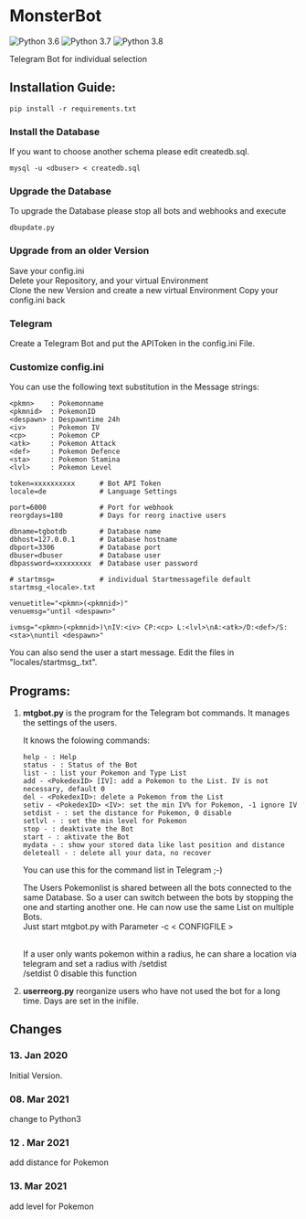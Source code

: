 # MonsterBot

![Python 3.6](https://img.shields.io/badge/python-3.6-blue.svg)
![Python 3.7](https://img.shields.io/badge/python-3.7-blue.svg)
![Python 3.8](https://img.shields.io/badge/python-3.8-blue.svg)

Telegram Bot for individual selection

## Installation Guide:

```
pip install -r requirements.txt
```

### Install the Database

If you want to choose another schema please edit createdb.sql.

```
mysql -u <dbuser> < createdb.sql
```

### Upgrade the Database

To upgrade the Database please stop all bots and webhooks and execute

```
dbupdate.py
```

### Upgrade from an older Version

Save your config.ini  
Delete your Repository, and your virtual Environment  
Clone the new Version and create a new virtual Environment
Copy your config.ini back

### Telegram

Create a Telegram Bot and put the APIToken in the config.ini File.

### Customize config.ini

You can use the following text substitution in the Message strings:

```
<pkmn>    : Pokemonname
<pkmnid>  : PokemonID
<despawn> : Despawntime 24h
<iv>      : Pokemon IV
<cp>      : Pokemon CP
<atk>     : Pokemon Attack
<def>     : Pokemon Defence
<sta>     : Pokemon Stamina
<lvl>     : Pokemon Level
```

```
token=xxxxxxxxxx      # Bot API Token
locale=de             # Language Settings

port=6000             # Port for webhook
reorgdays=180         # Days for reorg inactive users

dbname=tgbotdb        # Database name
dbhost=127.0.0.1      # Database hostname
dbport=3306           # Database port
dbuser=dbuser         # Database user
dbpassword=xxxxxxxxx  # Database user password

# startmsg=           # individual Startmessagefile default startmsg_<locale>.txt

venuetitle="<pkmn>(<pkmnid>)"
venuemsg="until <despawn>"

ivmsg="<pkmn>(<pkmnid>)\nIV:<iv> CP:<cp> L:<lvl>\nA:<atk>/D:<def>/S:<sta>\nuntil <despawn>"
```

You can also send the user a start message. Edit the files in "locales/startmsg_<locale>.txt".

## Programs:

1. **mtgbot.py** is the program for the Telegram bot commands. It manages the settings of the users.

   It knows the folowing commands:

   ```
   help - : Help
   status - : Status of the Bot
   list - : list your Pokemon and Type List
   add - <PokedexID> [IV]: add a Pokemon to the List. IV is not necessary, default 0
   del - <PokedexID>: delete a Pokemon from the List
   setiv - <PokedexID> <IV>: set the min IV% for Pokemon, -1 ignore IV
   setdist - : set the distance for Pokemon, 0 disable
   setlvl - : set the min level for Pokemon
   stop - : deaktivate the Bot
   start - : aktivate the Bot
   mydata - : show your stored data like last position and distance
   deleteall - : delete all your data, no recover
   
   ```
   
   You can use this for the command list in Telegram ;-)  

   The Users Pokemonlist is shared between all the bots connected to the same Database. So a user can switch between the bots by stopping the one and starting another one. He can now use the same List on multiple Bots.  
   Just start mtgbot.py with Parameter -c < CONFIGFILE ><p>  
   If a user only wants pokemon within a radius, he can share a location via telegram and set a radius with /setdist  
   /setdist 0 disable this function
   

2. **userreorg.py** reorganize users who have not used the bot for a long time. Days are set in the inifile.

## Changes

### 13. Jan 2020

Initial Version.

### 08. Mar 2021

change to Python3

### 12 . Mar 2021

add distance for Pokemon

### 13. Mar 2021

add level for Pokemon